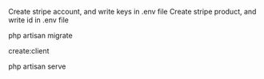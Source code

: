 Create stripe account, and write keys in .env file
Create stripe product, and write id in .env file

php artisan migrate

create:client

php artisan serve
